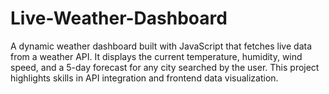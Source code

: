 # Live-Weather-Dashboard
A dynamic weather dashboard built with JavaScript that fetches live data from a weather API. It displays the current temperature, humidity, wind speed, and a 5-day forecast for any city searched by the user. This project highlights skills in API integration and frontend data visualization.

